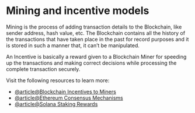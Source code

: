 # Mining and incentive models

Mining is the process of adding transaction details to the Blockchain, like sender address, hash value, etc. The Blockchain contains all the history of the transactions that have taken place in the past for record purposes and it is stored in such a manner that, it can’t be manipulated.

An Incentive is basically a reward given to a Blockchain Miner for speeding up the transactions and making correct decisions while processing the complete transaction securely.

Visit the following resources to learn more:

- [@article@Blockchain Incentives to Miners](https://www.geeksforgeeks.org/blockchain-incentives-to-miners/)
- [@article@Ethereum Consensus Mechanisms](https://ethereum.org/en/developers/docs/consensus-mechanisms/)
- [@article@Solana Staking Rewards](https://docs.solana.com/implemented-proposals/staking-rewards)
